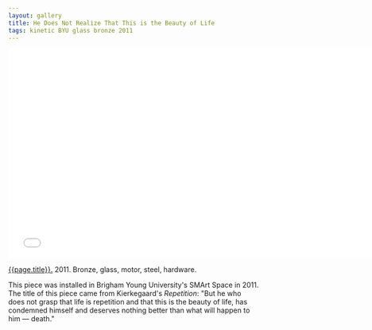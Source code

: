 ```yaml
---
layout: gallery
title: He Does Not Realize That This is the Beauty of Life
tags: kinetic BYU glass bronze 2011
---
```


<iframe src="//player.vimeo.com/video/56948410?title=0&amp;byline=0&amp;portrait=0" width="750" height="422" frameborder="0" webkitallowfullscreen mozallowfullscreen allowfullscreen></iframe> 

[{{page.title}}.](http://vimeo.com/56948410)  2011.  Bronze, glass, motor, steel, hardware.

This piece was installed in Brigham Young University's SMArt Space in 2011.  The title of this piece came from Kierkegaard's *Repetition*: "But 
he who does not grasp that life is repetition and that this is the beauty 
of life, has condemned himself and deserves nothing better than 
what will happen to him — death."